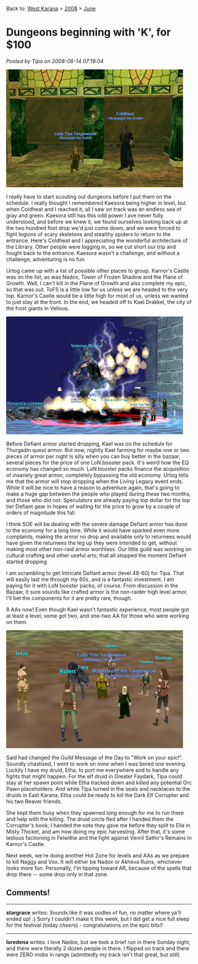Back to: [West Karana](/posts/westkarana.md) > [2008](/posts/2008/westkarana.md) > [June](./westkarana.md)
# Dungeons beginning with 'K', for $100

*Posted by Tipa on 2008-06-14 07:19:04*

![eqgame-2008-06-13-18-50-54-86.jpg](../../../uploads/2008/06/eqgame-2008-06-13-18-50-54-86.jpg)

I really have to start scouting out dungeons before I put them on the schedule. I really thought I remembered Kaesora being higher in level, but when Coldheat and I reached it, all I saw on track was an endless sea of gray and green. Kaesora still has this odd power I ave never fully understood, and before we knew it, we found ourselves looking back up at the two hundred foot drop we'd just come down, and we were forced to fight legions of scary skeletons and stealthy spiders to return to the entrance. Here's Coldheat and I appreciating the wonderful architecture of the Library. Other people were logging in, so we cut short our trip and fought back to the entrance. Kaesora wasn't a challenge, and without a challenge, adventuring is no fun.

Urtog came up with a list of possible other places to group. Karnor's Castle was on the list, as was Nadox, Tower of Frozen Shadow and the Plane of Growth. Well, I can't kill in the Plane of Growth and also complete my epic, so that was out. ToFS is a little low for us unless we are headed to the very top. Karnor's Castle would be a little high for most of us, unless we wanted to just stay at the front. In the end, we headed off to Kael Drakkel, the city of the frost giants in Velious.

![eqgame-2008-06-13-22-49-09-12.jpg](../../../uploads/2008/06/eqgame-2008-06-13-22-49-09-12.jpg)

Before Defiant armor started dropping, Kael was on the schedule for Thurgadin quest armor. But now, nightly Kael farming for maybe one or two pieces of armor per night is silly when you can buy better in the bazaar, several pieces for the price of one LoN booster pack. It's weird how the EQ economy has changed so much. LoN booster packs finance the acquisition of insanely great armor, completely bypassing the old economy. Urtog tells me that the armor will stop dropping when the Living Legacy event ends. While it will be nice to have a reason to adventure again, that's going to make a huge gap between the people who played during these two months, and those who did not. Speculators are already paying top dollar for the top tier Defiant gear in hopes of waiting for the price to grow by a couple of orders of magnitude this fall.

I think SOE will be dealing with the severe damage Defiant armor has done to the economy for a long time. While it would have sparked even more complaints, making the armor no drop and available only to returnees would have given the returnees the leg up they were intended to get, without making most other non-raid armor worthless. Our little guild was working on cultural crafting and other useful arts; that all stopped the moment Defiant started dropping.

I am scrambling to get Intricate Defiant armor (level 48-60) for Tipa. That will easily last me through my 60s, and is a fantastic investment. I am paying for it with LoN booster packs, of course. From discussion in the Bazaar, it sure sounds like crafted armor is the non-raider high level armor. I'll bet the components for it are pretty rare, though.

8 AAs now! Even though Kael wasn't fantastic experience, most people got at least a level, some got two, and one-two AA for those who were working on them.

![eqgame-2008-06-13-09-33-23-85.jpg](../../../uploads/2008/06/eqgame-2008-06-13-09-33-23-85.jpg)

Said had changed the Guild Message of the Day to "Work on your epic!". Soundly chastised, I went to work on mine when I was bored one evening. Luckily I have my druid, Etha, to port me everywhere and to handle any fights that might happen. For the elf druid in Greater Faydark, Tipa could stay at her spawn point while Etha tracked down and killed any potential Orc Pawn placeholders. And while Tipa turned in the seals and necklaces to the druids in East Karana, Etha could be ready to kill the Dark Elf Corrupter and his two Reaver friends.

She kept them busy when they spawned long enough for me to run there and help with the killing. The druid circle fled after I handed them the Corrupter's book; I handed the note they gave me before they split to Ella in Misty Thicket, and am now doing my epic harvesting. After that, it's some tedious factioning in Felwithe and the fight against Venril Sathir's Remains in Karnor's Castle.

Next week, we're doing another Hot Zone for levels and AAs as we prepare to kill Naggy and Vox. It will either be Nadox or Akheva Ruins, whichever looks more fun. Personally, I'm tipping toward AR, because of the spells that drop there -- some drop only in that zone.

## Comments!

---

**stargrace** writes: Sounds like it was oodles of fun, no matter where ya'll ended up! :) Sorry I couldn't make it this week, but I did get a nice full sleep for the festival (today *cheers*) - congratulations on the epic bits!!

---

**loredena** writes: I love Nadox, but we took a brief run in there Sunday night, and there were literally 2 dozen people in there. I flipped on track and there were ZERO mobs in range (admittedly my track isn't that great, but still)

